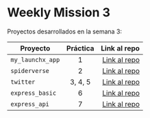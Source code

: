 # Weekly Mission 3

Proyectos desarrollados en la semana 3:

| Proyecto | Práctica | Link al repo |
| ------------- |:-------------:| -----:|
|`my_launchx_app`|1|[Link al repo](https://github.com/AndreaCuriel/Proyecto_JS_1)|
|`spiderverse`|2|[Link al repo](https://github.com/AndreaCuriel/TDD)|
|`twitter`|3, 4, 5|[Link al repo](https://github.com/AndreaCuriel/Sprint1_Agregar_Modelos)|
|`express_basic`|6|[Link al repo](https://github.com/AndreaCuriel/express_server)|
|`express_api`|7|[Link al repo](https://github.com/AndreaCuriel/my_first_API)|
